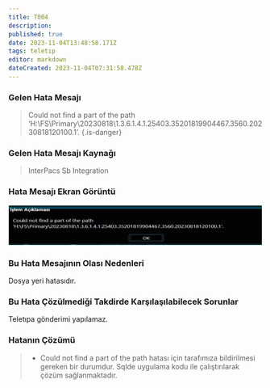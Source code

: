 ```yaml
---
title: T004
description: 
published: true
date: 2023-11-04T13:48:58.171Z
tags: teletıp
editor: markdown
dateCreated: 2023-11-04T07:31:58.478Z
---
```


### Gelen Hata Mesajı 

> Could not find a part of the path               ‘H:\FS\Primary\20230818\1.3.6.1.4.1.25403.35201819904467.3560.20230818120100.1’.
{.is-danger}


### Gelen Hata Mesajı Kaynağı
> InterPacs Sb Integration

### Hata Mesajı Ekran Görüntü

![t004.png](/hatagoruntu/t004.png)

### Bu Hata Mesajının Olası Nedenleri 

Dosya yeri hatasıdır.

### Bu Hata Çözülmediği Takdirde Karşılaşılabilecek Sorunlar

Teletıpa gönderimi yapılamaz.

### Hatanın Çözümü

> - Could not find a part of the path hatası için tarafımıza bildirilmesi gereken bir durumdur. Sqlde uygulama kodu ile çalıştırılarak çözüm sağlanmaktadır.

